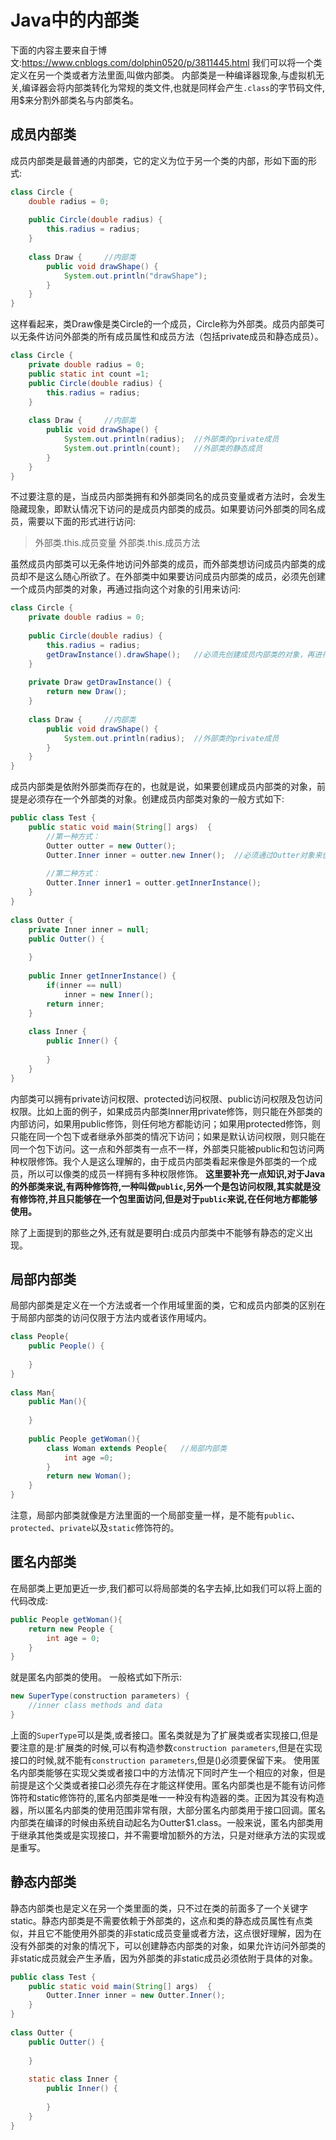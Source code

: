 # Java中的内部类
下面的内容主要来自于博文:https://www.cnblogs.com/dolphin0520/p/3811445.html
我们可以将一个类定义在另一个类或者方法里面,叫做内部类。
内部类是一种编译器现象,与虚拟机无关,编译器会将内部类转化为常规的类文件,也就是同样会产生`.class`的字节码文件,用$来分割外部类名与内部类名。

## 成员内部类
成员内部类是最普通的内部类，它的定义为位于另一个类的内部，形如下面的形式:
```java
class Circle {
    double radius = 0;
     
    public Circle(double radius) {
        this.radius = radius;
    }
     
    class Draw {     //内部类
        public void drawShape() {
            System.out.println("drawShape");
        }
    }
}
```
这样看起来，类Draw像是类Circle的一个成员，Circle称为外部类。成员内部类可以无条件访问外部类的所有成员属性和成员方法（包括private成员和静态成员）。
```java
class Circle {
    private double radius = 0;
    public static int count =1;
    public Circle(double radius) {
        this.radius = radius;
    }
     
    class Draw {     //内部类
        public void drawShape() {
            System.out.println(radius);  //外部类的private成员
            System.out.println(count);   //外部类的静态成员
        }
    }
}
```
不过要注意的是，当成员内部类拥有和外部类同名的成员变量或者方法时，会发生隐藏现象，即默认情况下访问的是成员内部类的成员。如果要访问外部类的同名成员，需要以下面的形式进行访问:
> 外部类.this.成员变量
> 外部类.this.成员方法

虽然成员内部类可以无条件地访问外部类的成员，而外部类想访问成员内部类的成员却不是这么随心所欲了。在外部类中如果要访问成员内部类的成员，必须先创建一个成员内部类的对象，再通过指向这个对象的引用来访问:
```java
class Circle {
    private double radius = 0;
 
    public Circle(double radius) {
        this.radius = radius;
        getDrawInstance().drawShape();   //必须先创建成员内部类的对象，再进行访问
    }
     
    private Draw getDrawInstance() {
        return new Draw();
    }
     
    class Draw {     //内部类
        public void drawShape() {
            System.out.println(radius);  //外部类的private成员
        }
    }
}
```
成员内部类是依附外部类而存在的，也就是说，如果要创建成员内部类的对象，前提是必须存在一个外部类的对象。创建成员内部类对象的一般方式如下:
```java
public class Test {
    public static void main(String[] args)  {
        //第一种方式：
        Outter outter = new Outter();
        Outter.Inner inner = outter.new Inner();  //必须通过Outter对象来创建
         
        //第二种方式：
        Outter.Inner inner1 = outter.getInnerInstance();
    }
}
 
class Outter {
    private Inner inner = null;
    public Outter() {
         
    }
     
    public Inner getInnerInstance() {
        if(inner == null)
            inner = new Inner();
        return inner;
    }
      
    class Inner {
        public Inner() {
             
        }
    }
}
```
内部类可以拥有private访问权限、protected访问权限、public访问权限及包访问权限。比如上面的例子，如果成员内部类Inner用private修饰，则只能在外部类的内部访问，如果用public修饰，则任何地方都能访问；如果用protected修饰，则只能在同一个包下或者继承外部类的情况下访问；如果是默认访问权限，则只能在同一个包下访问。这一点和外部类有一点不一样，外部类只能被public和包访问两种权限修饰。我个人是这么理解的，由于成员内部类看起来像是外部类的一个成员，所以可以像类的成员一样拥有多种权限修饰。
**这里要补充一点知识,对于Java的外部类来说,有两种修饰符,一种叫做`public`,另外一个是包访问权限,其实就是没有修饰符,并且只能够在一个包里面访问,但是对于`public`来说,在任何地方都能够使用。**

除了上面提到的那些之外,还有就是要明白:成员内部类中不能够有静态的定义出现。

## 局部内部类
局部内部类是定义在一个方法或者一个作用域里面的类，它和成员内部类的区别在于局部内部类的访问仅限于方法内或者该作用域内。
```java
class People{
    public People() {
         
    }
}
 
class Man{
    public Man(){
         
    }
     
    public People getWoman(){
        class Woman extends People{   //局部内部类
            int age =0;
        }
        return new Woman();
    }
}
```
注意，局部内部类就像是方法里面的一个局部变量一样，是不能有`public`、`protected`、`private`以及`static`修饰符的。

## 匿名内部类
在局部类上更加更近一步,我们都可以将局部类的名字去掉,比如我们可以将上面的代码改成:
```java
public People getWoman(){
    return new People {
        int age = 0;
    }
}
```
就是匿名内部类的使用。
一般格式如下所示:
```java
new SuperType(construction parameters) {
    //inner class methods and data
}
```
上面的`SuperType`可以是类,或者接口。匿名类就是为了扩展类或者实现接口,但是要注意的是:扩展类的时候,可以有构造参数`construction parameters`,但是在实现接口的时候,就不能有`construction parameters`,但是()必须要保留下来。
使用匿名内部类能够在实现父类或者接口中的方法情况下同时产生一个相应的对象，但是前提是这个父类或者接口必须先存在才能这样使用。匿名内部类也是不能有访问修饰符和static修饰符的,匿名内部类是唯一一种没有构造器的类。正因为其没有构造器，所以匿名内部类的使用范围非常有限，大部分匿名内部类用于接口回调。匿名内部类在编译的时候由系统自动起名为Outter$1.class。一般来说，匿名内部类用于继承其他类或是实现接口，并不需要增加额外的方法，只是对继承方法的实现或是重写。

## 静态内部类
静态内部类也是定义在另一个类里面的类，只不过在类的前面多了一个关键字static。静态内部类是不需要依赖于外部类的，这点和类的静态成员属性有点类似，并且它不能使用外部类的非static成员变量或者方法，这点很好理解，因为在没有外部类的对象的情况下，可以创建静态内部类的对象，如果允许访问外部类的非static成员就会产生矛盾，因为外部类的非static成员必须依附于具体的对象。
```java
public class Test {
    public static void main(String[] args)  {
        Outter.Inner inner = new Outter.Inner();
    }
}
 
class Outter {
    public Outter() {
         
    }
     
    static class Inner {
        public Inner() {
             
        }
    }
}
```
